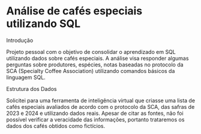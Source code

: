 # Análise de cafés especiais utilizando SQL

Introdução

Projeto pessoal com o objetivo de consolidar o aprendizado em SQL utilizando dados sobre cafés especiais. A análise visa responder algumas perguntas sobre produtores, espécies, notas baseadas no protocolo da SCA (Specialty Coffee Association) utilizando comandos básicos da linguagem SQL.

Estrutura dos Dados

Solicitei para uma ferramenta de inteligência virtual que criasse uma lista de cafés especiais avaliados de acordo com o protocolo da SCA, das safras de 2023 e 2024 e utilizando dados reais. Apesar de citar as fontes, não foi possível verificar a veracidade das informações, portanto trataremos os dados dos cafés obtidos como fictícios.

